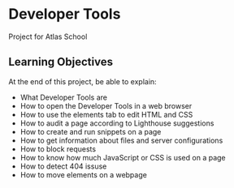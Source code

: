 
# Developer Tools

Project for Atlas School

## Learning Objectives
At the end of this project, be able to explain:
- What Developer Tools are
- How to open the Developer Tools in a web browser
- How to use the elements tab to edit HTML and CSS
- How to audit a page according to Lighthouse suggestions
- How to create and run snippets on a page
- How to get information about files and server configurations
- How to block requests
- How to know how much JavaScript or CSS is used on a page
- How to detect 404 issuse
- How to move elements on a webpage